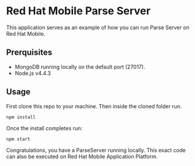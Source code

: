Red Hat Mobile Parse Server
===========================

This application serves as an example of how you can run Parse Server on Red
Hat Mobile.

## Prerquisites

* MongoDB running locally on the default port (27017).
* Node.js v4.4.3

## Usage

First clone this repo to your machine. Then inside the cloned folder run.

```
npm install
```

Once the install completes run:

```
npm start
```

Congratulations, you have a ParseServer running locally. This exact code can
also be executed on Red Hat Mobile Application Platform.
